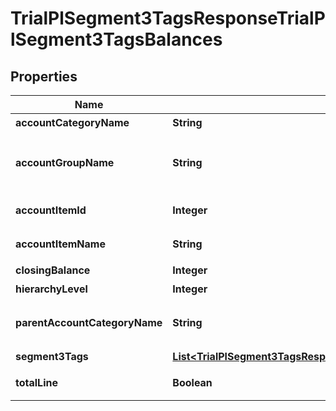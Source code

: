 

# TrialPlSegment3TagsResponseTrialPlSegment3TagsBalances


## Properties

Name | Type | Description | Notes
------------ | ------------- | ------------- | -------------
**accountCategoryName** | **String** | 勘定科目カテゴリー名 |  [optional]
**accountGroupName** | **String** | 決算書表示名(account_item_display_type:group指定時に決算書表示名の時のみ含まれる) |  [optional]
**accountItemId** | **Integer** | 勘定科目ID(勘定科目の時のみ含まれる) |  [optional]
**accountItemName** | **String** | 勘定科目名(勘定科目の時のみ含まれる) |  [optional]
**closingBalance** | **Integer** | 期末残高 |  [optional]
**hierarchyLevel** | **Integer** | 階層レベル |  [optional]
**parentAccountCategoryName** | **String** | 上位勘定科目カテゴリー名(勘定科目カテゴリーの時のみ、上層が存在する場合含まれる) |  [optional]
**segment3Tags** | [**List&lt;TrialPlSegment3TagsResponseTrialPlSegment3TagsSegment3Tags&gt;**](TrialPlSegment3TagsResponseTrialPlSegment3TagsSegment3Tags.md) | セグメント3タグ |  [optional]
**totalLine** | **Boolean** | 合計行(勘定科目カテゴリーの時のみ含まれる) |  [optional]



